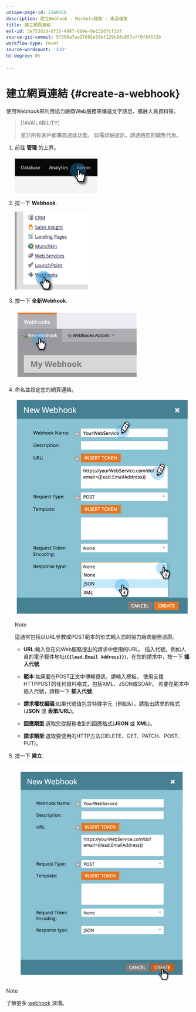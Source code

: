 ```yaml
---
unique-page-id: 2360360
description: 建立Webhook - Marketo檔案 — 產品檔案
title: 建立網頁連結
exl-id: 3e753d2d-6f33-4987-884e-8e13167cf3df
source-git-commit: 5f509a7aa27692e54bf129b94c657aff0f645f2b
workflow-type: tm+mt
source-wordcount: '210'
ht-degree: 0%

---
```


# 建立網頁連結 {#create-a-webhook}

使用Webhook來利用協力廠商Web服務來傳送文字訊息、擴展人員資料等。

>[!AVAILABILITY]
>
>並非所有客戶都購買過此功能。 如需詳細資訊，請連絡您的銷售代表。

1. 前往 **管理** 的上界。

   ![](assets/create-a-webhook-1.png)

1. 按一下 **Webhook**.

   ![](assets/create-a-webhook-2.png)

1. 按一下 **全新Webhook**.

   ![](assets/create-a-webhook-3.png)

1. 命名並設定您的網頁連結。

   ![](assets/create-a-webhook-4.png)

   >[!NOTE]
   >
   >這通常包括以URL參數或POST範本的形式輸入您的協力廠商服務憑證。

   * **URL**:輸入您在向Web服務提出的請求中使用的URL。 插入代號，例如人員的電子郵件地址(**`{{lead.Email Address}}`**)，在您的請求中，按一下 **插入代號**.

   * **範本**:如果要在POST正文中傳輸資訊，請輸入模板。 使用支援HTTPPOST的任何資料格式，包括XML、JSON或SOAP。 若要在範本中插入代號，請按一下 **插入代號**.

   * **請求權杖編碼**:如果代號值包含特殊字元（例如&amp;），請指出請求的格式(**JSON** 或 **表單/URL**)。

   * **回應類型**:選取您從服務收到的回應格式(**JSON** 或 **XML**)。

   * **請求類型**:選取要使用的HTTP方法(DELETE、GET、PATCH、POST、PUT)。

1. 按一下 **建立**.

   ![](assets/create-a-webhook-5.png)

>[!NOTE]
>
>了解更多 [webhook](https://developers.marketo.com/documentation/webhooks/) 深潛。
